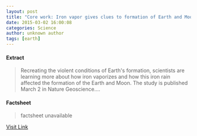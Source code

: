 ```yaml
---
layout: post
title: "Core work: Iron vapor gives clues to formation of Earth and Moon"
date: 2015-03-02 16:00:08
categories: Science
author: unknown author
tags: [earth]
---
```



#### Extract
>Recreating the violent conditions of Earth's formation, scientists are learning more about how iron vaporizes and how this iron rain affected the formation of the Earth and Moon. The study is published March 2 in Nature Geoscience....

#### Factsheet
>factsheet unavailable

[Visit Link](http://phys.org/news344512173.html)


